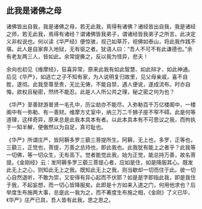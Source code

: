 ##  此我是诸佛之母

诸佛皆出自我，我是诸佛之母，若无此我，焉得有诸佛？诸经皆出自我，我是诸经之师，若无此我，焉得有诸经？谓诸佛皆我弟子，谓诸经皆我弟子之所言。此决定义非权说也。何以读《华严经》便惊骇，视己如草芥，视佛如泰山，将此我作践不堪。此人是自家奔入地狱，无有驱之者。犹语人曰：“吾人不可不有此谦德也。”余有老友两三人，皆如此。余常提撕之，反以我为怪异，悲夫！

余向也初见《维摩经》，狂喜异常，原来此我有如此智慧、如此辩才、如此神通。后见《华严》，如逃亡之子不知有家，为人说明复归故里，见父母亲戚，喜不自胜，遂彻。此我至尊至贵，无比无俦，不能自禁，遇人便说，遂成流布。时亦自悔，欲权且秘密，然终不能忍。此是人人所公共之理，秘之密之何为也？

《华严》至善财游普贤一毛孔中，历尘劫亦不能尽。入弥勒百千万亿楼阁中，一楼阁中有一弥勒、有一善财。维摩方丈室中，纳三万二千狮子座不窄不碍。此是何等道理，这样奇异，原来总是此我本具本有者。以此本具本有不可思议之我，而拘执于一知半解，便傲然以为自足，真可耻也。

《华严》所谓庄严，皆阿耨多罗三藐三菩提所生。阿耨，无上也，多罗，正等也，三藐三，正觉也，菩提，万善之总持也，即此我也。此我犹有能上之者乎？此我等一切佛，等一切众生，无有高下。觉者能觉此我，始为正觉，能总持万善，故名菩提。《金刚经》云：发阿耨多罗三藐三菩提心者，应如是住，如是降服其心。既发此无上之心，则知此无上之我。既知此无上之我，则当歇却一切而住于此。彼一切心自然退听，不敢为崇，又安得有异心起而不伏耶？如是是字即指此我，即是我住于我，不起妄想，而一切心皆降服矣。此即是十方如来入道之门，何用他求也？后举度生布施两大事，总是此一我为之，而不著度生布施之相，《金刚》了义已毕，《华严》庄严已具，吾人皆有此我，思之思之。
